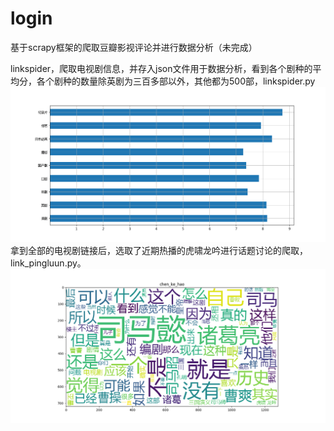# login
基于scrapy框架的爬取豆瓣影视评论并进行数据分析（未完成）

linkspider，爬取电视剧信息，并存入json文件用于数据分析，看到各个剧种的平均分，各个剧种的数量除英剧为三百多部以外，其他都为500部，linkspider.py
![image](https://github.com/chenkehao1/login/blob/the-spider_douban/%E5%90%84%E5%89%A7%E7%A7%8D%E7%9A%84%E5%B9%B3%E5%9D%87%E5%88%86.png)
拿到全部的电视剧链接后，选取了近期热播的虎啸龙吟进行话题讨论的爬取，link_pingluun.py。![image](https://github.com/chenkehao1/login/blob/the-spider_douban/%E8%99%8E%E5%95%B8%E9%BE%99%E5%90%9F%E7%9A%84%E8%AF%9D%E9%A2%98%E8%AE%A8%E8%AE%BA%E7%9A%84%E8%AF%8D%E4%BA%91%E5%9B%BE.png)
